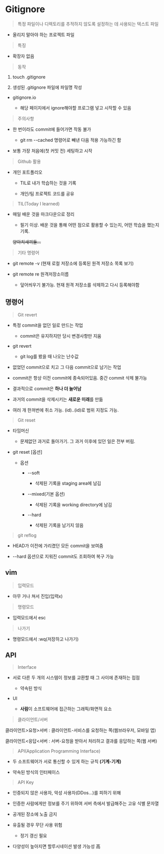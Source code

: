 # Gitignore

> 특정 파일이나 디렉토리를 추적하지 않도록 설정하는 데 사용되는 텍스트 파일

- 올리지 말아야 하는 프로젝트 파일

> 특징

- 확장자 없음

> 동작

1. touch .gitignore

2. 생성된 .gitignore 파일에 파일명 작성
- gitignore.io
  
  - 해당 페이지에서 ignore해야할 프로그램 넣고 시작할 수 있음

> 주의사항

- 한 번이라도 commit에 들어가면 작동 불가
  
  - git rm --cached 명령어로 빼낸 다음 적용 가능하긴 함

- 보통 가장 처음에(첫 커밋 전) 세팅하고 시작

> Github 활용

- 개인 포트폴리오
  
  - TIL로 내가 학습하는 것을 기록
  
  - 개인/팀 프로젝트 코드를 공유

> TIL(Today I learned)

- 매일 배운 것을 마크다운으로 정리
  
  - 필기 이상. 배운 것을 통해 어떤 점으로 활용할 수 있는지, 어떤 학습을 했는지 기록.
  
  ~~양아치새끼들...~~

> 기타 명령어

- git remote -v (현재 로컬 저장소에 등록된 원격 저장소 목록 보기)

- git remote re 원격저장소이름
  
  - 덮어씌우기 불가능. 현재 원격 저장소를 삭제하고 다시 등록해야함

## 명령어

> Git revert

- 특정 commit을 없던 일로 만드는 작업
  
  - commit은 유지하지만 당시 변경사항만 지움

- git revert <commit id>
  
  - git log를 봤을 때 나오는 난수값

- 없었던 commit으로 치고 그 다음 commit으로 남기는 작업

- commit은 항상 이전 commit에 종속되어있음. 중간 commit 삭제 불가능

- 결과적으로 commit은 **하나 더 늘어남**

- 과거의 commit을 삭제시키는 **새로운 미래**를 만듦

- 여러 개 한꺼번에 취소 가능. (id)..(id)로 범위 지정도 가능.

> Git reset

- 타임머신
  
  - 문제없던 과거로 돌아가기. 그 과거 이후에 있던 일은 전부 버림.

- git reset [옵션] <commit id>
  
  - 옵션
    
    - --soft
      
      - 삭제된 기록을 staging area에 남김
    
    - --mixed(기본 옵션)
      
      - 삭제된 기록을 working directory에 남김
    
    - --hard
      
      - 삭제된 기록을 남기지 않음

> git reflog

- HEAD가 이전에 가리켰던 모든 commit을 보여줌

- --hard 옵션으로 지워진 commit도 조회하여 복구 가능

## vim

> 입력모드

- 아무 거나 쳐서 진입(입력x)

> 명령모드

- 입력모드에서 esc

>  나가기

- 명령모드에서 :wq(저장하고 나가기)



## API

> Interface

- 서로 다른 두 개의 시스템이 정보를 교환할 때 그 사이에 존재하는 접점
  
  - 약속된 방식

- UI
  
  - **사람**이 소프트웨어에 접근하는 그래픽/화면적 요소

> 클라이언트/서버

클라이언트>요청>서버 : 클라이언트-서비스를 요청하는 쪽(웹브라우저, 모바일 앱)

클라이언트<응답<서버 : 서버-요청을 받아서 처리하고 결과를 응답하는 쪽(웹 서버)



> API(Application Programming Interface)

- 두 소프트웨어가 서로 통신할 수 있게 하는 규칙 **(기계-기계)**

- 약속된 방식의 인터페이스



> API Key

- 인증되지 않은 사용자, 악성 사용자(DDos...)를 피하기 위해

- 인증한 사람에게만 정보를 주기 위하여 서버 측에서 발급해주는 고유 식별 문자열

- 공개된 장소에 노출 금지

- 유출될 경우 무단 사용 위험
  
  - 정기 갱신 필요



- 다양성이 높아지면 할루시네이션 발생 가능성 高
